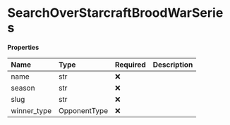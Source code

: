# SearchOverStarcraftBroodWarSeries

**Properties**

| Name        | Type         | Required | Description |
| :---------- | :----------- | :------- | :---------- |
| name        | str          | ❌       |             |
| season      | str          | ❌       |             |
| slug        | str          | ❌       |             |
| winner_type | OpponentType | ❌       |             |
